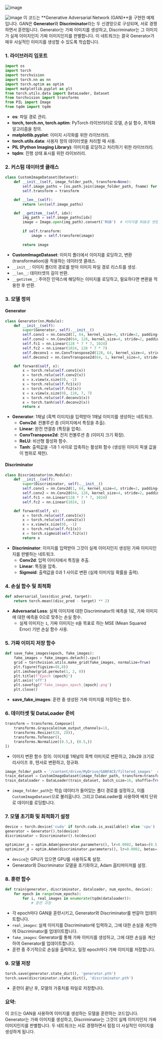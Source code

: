 ![image](https://github.com/user-attachments/assets/70868c54-1dbe-49d8-8879-081562811273)


![image](https://github.com/user-attachments/assets/548b7821-5a04-4daf-8f45-f857bd8244cb)
이 코드는 **Generative Adversarial Network (GAN)**을 구현한 예제입니다. GAN은 **Generator**와 **Discriminator**라는 두 신경망으로 구성되며, 서로 경쟁하면서 훈련됩니다. Generator는 가짜 이미지를 생성하고, Discriminator는 그 이미지가 실제 이미지인지 가짜 이미지인지를 판별합니다. 이 네트워크는 결국 Generator가 매우 사실적인 이미지를 생성할 수 있도록 학습합니다.

### 1. **라이브러리 임포트**
```python
import os
import torch
import torchvision
import torch.nn as nn
import torch.optim as optim
import matplotlib.pyplot as plt
from torch.utils.data import DataLoader, Dataset
from torchvision import transforms
from PIL import Image
from tqdm import tqdm
```
- **os**: 파일 경로 관리.
- **torch, torch.nn, torch.optim**: PyTorch 라이브러리로 모델, 손실 함수, 최적화 알고리즘을 정의.
- **matplotlib.pyplot**: 이미지 시각화를 위한 라이브러리.
- **torch.utils.data**: 사용자 정의 데이터셋을 처리할 때 사용.
- **PIL (Python Imaging Library)**: 이미지를 로딩하고 처리하기 위한 라이브러리.
- **tqdm**: 진행 상태 표시를 위한 라이브러리.

### 2. **커스텀 데이터셋 클래스**
```python
class CustomImageDataset(Dataset):
    def __init__(self, image_folder_path, transform=None):
        self.image_paths = [os.path.join(image_folder_path, fname) for fname in os.listdir(image_folder_path)]
        self.transform = transform

    def __len__(self):
        return len(self.image_paths)

    def __getitem__(self, idx):
        img_path = self.image_paths[idx]
        image = Image.open(img_path).convert('RGB')  # 이미지를 RGB로 변환
        
        if self.transform:
            image = self.transform(image)
        
        return image
```
- **CustomImageDataset**: 이미지 폴더에서 이미지를 로딩하고, 변환(transformation)을 적용하는 데이터셋 클래스.
- `__init__`: 이미지 폴더의 경로를 받아 이미지 파일 경로 리스트를 생성.
- `__len__`: 데이터셋의 길이 반환.
- `__getitem__`: 주어진 인덱스에 해당하는 이미지를 로딩하고, 필요하다면 변환을 적용한 후 반환.

### 3. **모델 정의**
#### Generator
```python
class Generator(nn.Module):
    def __init__(self):
        super(Generator, self).__init__()
        self.conv1 = nn.Conv2d(1, 64, kernel_size=4, stride=2, padding=1)
        self.conv2 = nn.Conv2d(64, 128, kernel_size=4, stride=2, padding=1)
        self.fc1 = nn.Linear(128 * 7 * 7, 1024)
        self.fc2 = nn.Linear(1024, 128 * 7 * 7)
        self.deconv1 = nn.ConvTranspose2d(128, 64, kernel_size=4, stride=2, padding=1)
        self.deconv2 = nn.ConvTranspose2d(64, 1, kernel_size=4, stride=2, padding=1)

    def forward(self, x):
        x = torch.relu(self.conv1(x))
        x = torch.relu(self.conv2(x))
        x = x.view(x.size(0), -1)
        x = torch.relu(self.fc1(x))
        x = torch.relu(self.fc2(x))
        x = x.view(x.size(0), 128, 7, 7)
        x = torch.relu(self.deconv1(x))
        x = torch.tanh(self.deconv2(x))
        return x
```
- **Generator**: 1채널 (흑백 이미지)을 입력받아 1채널 이미지를 생성하는 네트워크.
    - **Conv2d**: 컨볼루션 층 (이미지에서 특징을 추출).
    - **Linear**: 완전 연결층 (특징을 압축).
    - **ConvTranspose2d**: 전치 컨볼루션 층 (이미지 크기 확장).
    - **ReLU**: 비선형 활성화 함수.
    - **Tanh**: 출력값을 -1과 1 사이로 압축하는 활성화 함수 (생성된 이미지 픽셀 값을 이 범위로 제한).

#### Discriminator
```python
class Discriminator(nn.Module):
    def __init__(self):
        super(Discriminator, self).__init__()
        self.conv1 = nn.Conv2d(1, 64, kernel_size=4, stride=2, padding=1)
        self.conv2 = nn.Conv2d(64, 128, kernel_size=4, stride=2, padding=1)
        self.fc1 = nn.Linear(128 * 7 * 7, 1024)
        self.fc2 = nn.Linear(1024, 1)

    def forward(self, x):
        x = torch.relu(self.conv1(x))
        x = torch.relu(self.conv2(x))
        x = x.view(x.size(0), -1)
        x = torch.relu(self.fc1(x))
        x = torch.sigmoid(self.fc2(x))
        return x
```
- **Discriminator**: 이미지를 입력받아 그것이 실제 이미지인지 생성된 가짜 이미지인지를 판별하는 네트워크.
    - **Conv2d**: 입력 이미지에서 특징을 추출.
    - **Linear**: 특징을 압축.
    - **Sigmoid**: 출력값을 0과 1 사이로 변환 (실제 이미지일 확률을 출력).

### 4. **손실 함수 및 최적화**
```python
def adversarial_loss(disc_pred, target):
    return torch.mean((disc_pred - target) ** 2)
```
- **Adversarial Loss**: 실제 이미지에 대한 Discriminator의 예측을 1로, 가짜 이미지에 대한 예측을 0으로 맞추는 손실 함수.
    - 실제 이미지는 `1`, 가짜 이미지는 `0`을 목표로 하는 MSE (Mean Squared Error) 기반 손실 함수 사용.

### 5. **가짜 이미지 저장 함수**
```python
def save_fake_images(epoch, fake_images):
    fake_images = fake_images.detach().cpu()
    grid = torchvision.utils.make_grid(fake_images, normalize=True)
    plt.figure(figsize=(8,8))
    plt.imshow(grid.permute(1, 2, 0))
    plt.title(f"Epoch {epoch}")
    plt.axis('off')
    plt.savefig(f'fake_images_epoch_{epoch}.png')
    plt.close()
```
- **save_fake_images**: 훈련 중 생성된 가짜 이미지를 저장하는 함수.

### 6. **데이터셋 및 DataLoader 준비**
```python
transform = transforms.Compose([
    transforms.Grayscale(num_output_channels=1),
    transforms.Resize((28, 28)),
    transforms.ToTensor(),
    transforms.Normalize((0.5,), (0.5,))
])
```
- 이미지 변환 함수 정의: 이미지를 1채널의 흑백 이미지로 변환하고, 28x28 크기로 리사이즈 후, 텐서로 변환하고, 정규화.

```python
image_folder_path = '/content/drive/MyDrive/GANFACE/filtered_images'  # 이미지 폴더 경로
train_dataset = CustomImageDataset(image_folder_path, transform=transform)
train_dataloader = DataLoader(train_dataset, batch_size=16, shuffle=True)
```
- `image_folder_path`는 학습 데이터가 들어있는 폴더 경로를 설정하고, 이를 `CustomImageDataset`으로 불러옵니다. 그리고 DataLoader를 사용하여 배치 단위로 데이터를 로딩합니다.

### 7. **모델 초기화 및 최적화기 설정**
```python
device = torch.device('cuda' if torch.cuda.is_available() else 'cpu')
generator = Generator().to(device)
discriminator = Discriminator().to(device)

optimizer_g = optim.Adam(generator.parameters(), lr=0.0002, betas=(0.5, 0.999))
optimizer_d = optim.Adam(discriminator.parameters(), lr=0.0002, betas=(0.5, 0.999))
```
- `device`는 GPU가 있으면 GPU를 사용하도록 설정.
- Generator와 Discriminator 모델을 초기화하고, Adam 옵티마이저를 설정.

### 8. **훈련 함수**
```python
def train(generator, discriminator, dataloader, num_epochs, device):
    for epoch in range(num_epochs):
        for i, real_images in enumerate(tqdm(dataloader)):
            # 훈련 과정
```
- 각 epoch마다 GAN을 훈련시키고, Generator와 Discriminator를 번갈아 업데이트합니다.
- `real_images`: 실제 이미지를 Discriminator에 입력하고, 그에 대한 손실을 계산하여 Discriminator를 업데이트합니다.
- `fake_images`: Generator를 통해 가짜 이미지를 생성하고, 그에 대한 손실을 계산하여 Generator를 업데이트합니다.
- 훈련 중 주기적으로 손실을 출력하고, 일정 epoch마다 가짜 이미지를 저장합니다.

### 9. **모델 저장**
```python
torch.save(generator.state_dict(), 'generator.pth')
torch.save(discriminator.state_dict(), 'discriminator.pth')
```
- 훈련이 끝난 후, 모델의 가중치를 파일로 저장합니다.

### 요약:
이 코드는 GAN을 사용하여 이미지를 생성하는 모델을 훈련하는 코드입니다. Generator는 가짜 이미지를 생성하고, Discriminator는 그것이 실제 이미지인지 가짜 이미지인지를 판별합니다. 두 네트워크는 서로 경쟁하면서 점점 더 사실적인 이미지를 생성하게 됩니다.
